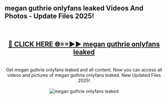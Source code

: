 <h2>megan guthrie onlyfans leaked Videos And Photos - Update Files 2025!</h2>
<br>
<div align="center">
<h2><a href="https://top-ai-tools.click/QrbHav" rel="nofollow">🔴 CLICK HERE 🌐==►► megan guthrie onlyfans leaked</a></h2>
<br>
Get megan guthrie onlyfans leaked and all content. Now you can access all videos and pictures of megan guthrie onlyfans leaked. New Updated Files 2025!
<br>
<br>
<a href="https://top-ai-tools.click/QrbHav" rel="nofollow" data-target="animated-image.originalLink"><img src="https://i.ibb.co.com/WyWwxjT/player-gif2.gif" alt="megan guthrie onlyfans leaked" style="max-width: 100%; display: inline-block;" data-target="animated-image.originalImage"></a>
</div>
<br>